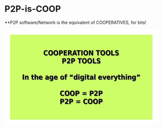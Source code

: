 # P2P-is-COOP
**P2P software/Network is the equivalent of COOPERATIVES, for bits!  
  
  
![](doc/Slide-001.jpg)  

